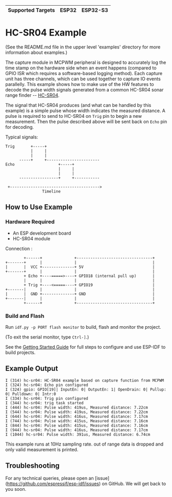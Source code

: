 | Supported Targets | ESP32 | ESP32-S3 |
| ----------------- | ----- | -------- |

# HC-SR04 Example

(See the README.md file in the upper level 'examples' directory for more information about examples.)

The capture module in MCPWM peripheral is designed to accurately log the time stamp on the hardware side when an event happens (compared to GPIO ISR which requires a software-based logging method). Each capture unit has three channels, which can be used together to capture IO events parallelly.
This example shows how to make use of the HW features to decode the pulse width signals generated from a common HC-SR04 sonar range finder -- [HC-SR04](https://www.sparkfun.com/products/15569).

The signal that HC-SR04 produces (and what can be handled by this example) is a simple pulse whose width indicates the measured distance. A pulse is required to send to HC-SR04 on `Trig` pin to begin a new measurement. Then the pulse described above will be sent back on `Echo` pin for decoding.

Typical signals:

```
Trig       +-----+
           |     |
           |     |
      -----+     +-----------------------
Echo                   +-----+
                       |     |
                       |     |
      -----------------+     +-----------

 +--------------------------------------->
                Timeline
```

## How to Use Example

### Hardware Required

* An ESP development board
* HC-SR04 module

Connection :

```
        +------+              +---------------------------------+
+-------+      |              |                                 |
|       |  VCC +--------------+ 5V                              |
+-------+      |              |                                 |
        + Echo +----=====>----+ GPIO18 (internal pull up)       |
        |      |              |                                 |
        + Trig +----<=====----+ GPIO19                          |
+-------|      |              |                                 |
|       |  GND +--------------+ GND                             |
+-------|      |              |                                 |
        +------+              +---------------------------------+
```

### Build and Flash

Run `idf.py -p PORT flash monitor` to build, flash and monitor the project.

(To exit the serial monitor, type ``Ctrl-]``.)

See the [Getting Started Guide](https://docs.espressif.com/projects/esp-idf/en/latest/get-started/index.html) for full steps to configure and use ESP-IDF to build projects.

## Example Output

```
I (314) hc-sr04: HC-SR04 example based on capture function from MCPWM
I (324) hc-sr04: Echo pin configured
I (324) gpio: GPIO[19]| InputEn: 0| OutputEn: 1| OpenDrain: 0| Pullup: 0| Pulldown: 0| Intr:0 
I (334) hc-sr04: Trig pin configured
I (344) hc-sr04: trig task started
I (444) hc-sr04: Pulse width: 419us, Measured distance: 7.22cm
I (544) hc-sr04: Pulse width: 419us, Measured distance: 7.22cm
I (644) hc-sr04: Pulse width: 416us, Measured distance: 7.17cm
I (744) hc-sr04: Pulse width: 415us, Measured distance: 7.16cm
I (844) hc-sr04: Pulse width: 415us, Measured distance: 7.16cm
I (944) hc-sr04: Pulse width: 416us, Measured distance: 7.17cm
I (1044) hc-sr04: Pulse width: 391us, Measured distance: 6.74cm
```

This example runs at 10Hz sampling rate. out of range data is dropped and only valid measurement is printed.

## Troubleshooting

For any technical queries, please open an [issue] (https://github.com/espressif/esp-idf/issues) on GitHub. We will get back to you soon.
